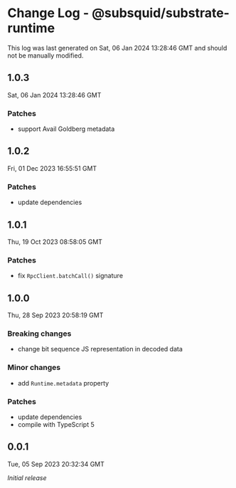 # Change Log - @subsquid/substrate-runtime

This log was last generated on Sat, 06 Jan 2024 13:28:46 GMT and should not be manually modified.

## 1.0.3
Sat, 06 Jan 2024 13:28:46 GMT

### Patches

- support Avail Goldberg metadata

## 1.0.2
Fri, 01 Dec 2023 16:55:51 GMT

### Patches

- update dependencies

## 1.0.1
Thu, 19 Oct 2023 08:58:05 GMT

### Patches

- fix `RpcClient.batchCall()` signature

## 1.0.0
Thu, 28 Sep 2023 20:58:19 GMT

### Breaking changes

- change bit sequence JS representation in decoded data

### Minor changes

- add `Runtime.metadata` property

### Patches

- update dependencies
- compile with TypeScript 5

## 0.0.1
Tue, 05 Sep 2023 20:32:34 GMT

_Initial release_

